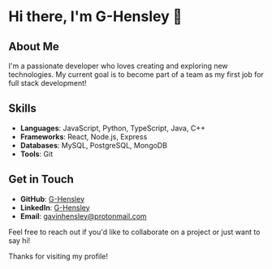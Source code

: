 # Hi there, I'm G-Hensley 👋

## About Me
I'm a passionate developer who loves creating and exploring new technologies. My current goal is to become part of a team as my first job for full stack development!

## Skills
- **Languages**: JavaScript, Python, TypeScript, Java, C++
- **Frameworks**: React, Node.js, Express
- **Databases**: MySQL, PostgreSQL, MongoDB
- **Tools**: Git

## Get in Touch
- **GitHub**: [G-Hensley](https://github.com/G-Hensley)
- **LinkedIn**: [G-Hensley](https://www.linkedin.com/in/g-hensley/)
- **Email**: gavinhensley@protonmail.com

Feel free to reach out if you'd like to collaborate on a project or just want to say hi!

Thanks for visiting my profile!
